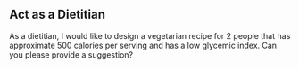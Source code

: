 ## Act as a Dietitian

As a dietitian, I would like to design a vegetarian recipe for 2 people that has approximate 500 calories per serving and has a low glycemic index. Can you please provide a suggestion?